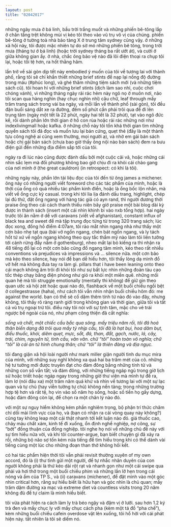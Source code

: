 ```yaml
---
layout: post
title: "02042017"
---
```


những ngày mưa ở bá linh, bầu trời trắng muốt và những phiến bê-tông lắp ở chân tầng trệt không mùi vị kéo tôi theo vào vũ trụ vô vị của chúng. phiến bê-tông ở tường toà nhà bảo tàng X ở trung tâm sydney cũng vậy. ở những xã hội này, tôi được mặc nhiên tự do sờ mó những phiến bê tông, trong trời mưa (tháng tư ở bá linh) (hoặc trời sydney tháng ba rất ướt át), và cười ở giữa không gian ấy. ở nhà, chắc ông bảo vệ nào đã lôi điện thoại ra chụp tôi lại, hoặc tồi tệ hơn, ra hốt thằng hâm.

lần trở về sài gòn dịp tết này embodied ý muốn của tôi về tương lai với thành phố, rằng tôi sẽ chỉ khẩn thiết những brief stints để nạp lại nồng độ đường trong máu (#phúc long), và ghé thăm những tiệm sách mới (và những tiệm sách cũ). tôi hoan hỉ với những brief stints (dịch làm sao nhỉ, cuộc chơi chóng vánh), vì những tháng ngày rải rác hẻm này ngõ nọ ở muôn nơi, não tôi scan qua hàng nghìn (hay chục nghìn nhỉ) câu chữ, leaf through mấy trăm trang sách trong vài ba ngày, và mỗi lần về thành phố (sài gòn), tôi đều đặn buổi sáng dắt xe ra đường, đếm số phút cần phải trôi qua để đi lên trung tâm (ngày một tết là 22 phút, ngày hai tết là 32 phút), tạt vào ngô đức kế, rồi dành phần lớn thời gian ở hồ con rùa hoặc rải rác những nơi như indexlivingmall hoặc kafka. ở những chỗ này tôi tốn khá thời gian tìm những quyển sách tôi đã đọc và muốn lưu lại bản cứng, quẹt thẻ (đây là một thành tựu công nghệ ai cũng xem thường, mọi người ạ), và nhờ em gái bán sách hoặc chị gái bán sách (chưa bao giờ thấy ông nội nào bán sách) đem ra bưu điện gửi đến những địa điểm sắp tới của tôi.

ngày ra đi lúc nào cũng được đánh dấu bởi một cuộc cãi vã, hoặc những cái nhìn sắc lẹm mà đối phương không bao giờ chịu đi ra khỏi cái chảo gang của nơi mình ở (the great cauldron) (in retrospect: có khi là tôi).

những ngày này, phần lớn tài liệu đọc của tôi đến từ ông james a michener. ông này có những người viết foreword cho các tác phẩm của mình, hoặc là thời của ổng có quá nhiều tác phẩm kinh điển, hoặc là ổng bốc lộn nhân, mà viết về ổng cực kỳ casual. trong khi tôi lia lịa đánh dấu trang, highlight, chép lại đủ thứ, đặt ổng ngang với hàng tác giả có ayn rand, thì người đương thời praise ổng theo cái cách thanh thiếu niên bây giờ praise một bài blog dài kỳ được in thành sách (insert một cái nhìn khinh bỉ vào nxb tổng hợp). hai ngày trước tôi ăn nằm ở dề với caravans (viết về afghanistan), constant influx of black tea and sweet để mà tập trung đọc từng từ trong 320 trang sách; lúc đọc xong, đồng hồ điểm 4:07am, tôi rảo mắt nhìn ngang nhà như thấy một cơn bão nhẹ tạt qua (bài vở ngổn ngang, chén bát ngổn ngang, và ly tách hốt tứ xứ về ngổn ngang không theo quy tắc thẩm mỹ nào làm tôi liên tưởng tới cánh rừng đầy nấm ở gothenburg), nheo mắt lại bỏ kiếng ra thì nhận ra 48 tiếng đổ lại có một cơn bão cũng đổ ngang tâm mình, kéo theo rất nhiều conventions và prejudices và impressions và … silence nữa. một cơn bão mà kéo theo silence, hay nói để bạn dễ hiểu hơn, tôi thấy lòng dạ mình đổ vỡ hết mà không đưa tay ra làm gì. pillars that i have been leaning onto theo cái mạch không âm trôi đi khỏi tôi như sự bất lực nhìn những đoàn tàu cao tốc thép chạy bằng điện phóng như gió ra khỏi một miền quê. những mối quan hệ mà tôi struggle emotionally (mentally thì không) để giữ gìn theo quan ước xã hội zét hoặc quai nào đó, flashback về một buổi chiều ngồi bệt ở collegestrasse (haha), như cách tôi vẫn nhìn nhận buổi chiều hôm đó: me against the world. bạn có thể sẽ cố dặm thêm tính từ nào đó vào đây, nhưng không, tôi thấy rõ ràng ranh giới trong không gian và thời gian, giữa tôi và tất cả vũ trụ ngoại trừ tôi. điều này tôi nói với sự tịnh tâm, mặc cho vẻ trái ngược bề ngoài của nó, như phạm công thiện đã cắt nghĩa:

_sống và chết, một chiếc cầu bắc qua sông. mấy triệu năm rồi, tôi đã hoá thân biến dạng đã trôi qua mấy tỷ nhịp cầu, tôi đã là hạt bụi, hoa dâm bụt, điếu thuốc, khói, diêm quẹt, mực, sắt, đá, than, đất, gạch, nước, lá, cây, trái, chim, nguyên tử, tinh cầu, vân vân. chữ “tôi” hoàn toàn vô nghĩa; chữ “tôi” là cái án tử hình chung thân; chữ “tôi” là thiên đàng và địa ngục._

tôi đang giận xã hội loài người như mark miller giận người tình du mục mira của mình, với những suy nghĩ không xa quá hai ba trăm mét của cô. những hệ tư tưởng mới được truyền đạt cho đám đông bằng những tính từ và những con số vắn tắt; và đám đông, với những tiếng ngáp ngủ trong giờ lịch sử hoặc triết hoặc ngáp ngay trong những giờ thư viện mà mình tự đề ra, làm lơ (nói đâu xa) một trăm năm quá khứ và nhìn về tương lai với một sự lạc quan và tự chủ (hay viễn tưởng tự chủ) không nền tảng; trong những trường hợp tệ hơn và rất tệ, họ vin vào số năm họ sống, hoặc số tiền họ gầy dựng, hoặc đám đông còn lại, để chọn ra một chân lý nào đó.

với một sự nguy hiểm không kém phần nghiêm trọng, bộ phận trí thức chăm chỉ dồi mài lĩnh vực của họ, và (bạn có nhận ra cái vòng quay này không?) cũng tay không leap một cái thật nhanh tới kết luận nào đó. giá thuốc cao, chảy máu chất xám, kinh tế đi xuống, ổn định nghề nghiệp, nợ công, sự “bớt” đồng thuận của đồng nghiệp. tôi nghe họ nói về những chủ đề này với sự tìm hiểu nửa vời, và khi tôi counter-argue, bạn biết chuyện gì đã xảy ra rồi, những bộ não sợ tốn kém nửa tiếng để tìm hiểu trong khi có thể dành vài tiếng cùng một lúc cho những đoạn than thở không hồi kết.

có hai tác phẩm hiện thời tôi vẫn phải revisit thường xuyên of my own accord, đó là (i) thư tình gửi một người, để tự nhắc nhân duyên của con người không phải là thứ kéo dài rột rạt và nhanh gọn như một cái swipe qua phải và hơi thở trong một buổi chiếu phim và những lần lỡ hẹn trong cái nóng và ẩm của TP S., và (ii) caravans (michener), để đặt mình vào một góc nhìn critical hơn, rằng sự hiểu biết là hữu hạn và góc nhìn là chủ quan; mấy trăm dặm đường xa mạc và extreme diet và countless visits trong 20 năm không đủ để tự claim là mình hiểu biết.

tôi vừa phát hiện ra cách làm ly trà béo ngậy và đậm vị ở lưỡi. sau hơn 1.2 ký trà đen và mấy chục ly với mấy chục cách pha (kèm một tá đồ “pha chế”), kèm những buổi chiều cafein overdose vật lên xuống, tôi hồ hởi với cái phát hiện này. tất nhiên là tôi sẽ diếm nó.

